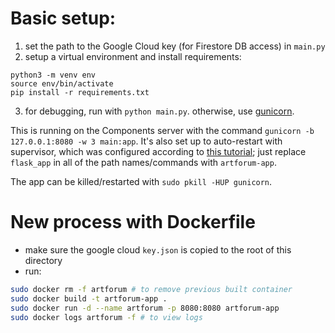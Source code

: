 # Basic setup:

1. set the path to the Google Cloud key (for Firestore DB access) in `main.py`
2. setup a virtual environment and install requirements:
```
python3 -m venv env
source env/bin/activate
pip install -r requirements.txt
```
3. for debugging, run with `python main.py`. otherwise, use [gunicorn](https://flask.palletsprojects.com/en/1.1.x/deploying/wsgi-standalone/).

This is running on the Components server with the command `gunicorn -b 127.0.0.1:8080 -w 3 main:app`. It's also set up to auto-restart with supervisor, which was configured according to [this tutorial](https://www.linode.com/docs/development/python/flask-and-gunicorn-on-ubuntu/#install-and-configure-gunicorn); just replace `flask_app` in all of the path names/commands with `artforum-app`.

The app can be killed/restarted with `sudo pkill -HUP gunicorn`. 

# New process with Dockerfile

- make sure the google cloud `key.json` is copied to the root of this directory
- run:
```bash
sudo docker rm -f artforum # to remove previous built container
sudo docker build -t artforum-app .
sudo docker run -d --name artforum -p 8080:8080 artforum-app
sudo docker logs artforum -f # to view logs
```
